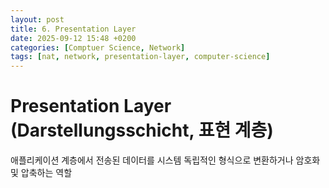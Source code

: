 ```yaml
---
layout: post
title: 6. Presentation Layer
date: 2025-09-12 15:48 +0200
categories: [Comptuer Science, Network]
tags: [nat, network, presentation-layer, computer-science]
---
```


# Presentation Layer (Darstellungsschicht, 표현 계층)
애플리케이션 계층에서 전송된 데이터를 시스템 독립적인 형식으로 변환하거나 암호화 및 압축하는 역할

